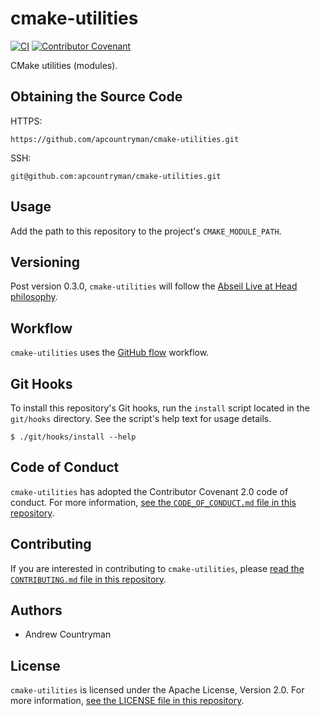 # cmake-utilities
[![CI](https://github.com/apcountryman/cmake-utilities/actions/workflows/ci.yml/badge.svg)](https://github.com/apcountryman/cmake-utilities/actions/workflows/ci.yml)
[![Contributor Covenant](https://img.shields.io/badge/Contributor%20Covenant-2.0-4baaaa.svg)](CODE_OF_CONDUCT.md)

CMake utilities (modules).

## Obtaining the Source Code
HTTPS:
```
https://github.com/apcountryman/cmake-utilities.git
```
SSH:
```
git@github.com:apcountryman/cmake-utilities.git
```

## Usage
Add the path to this repository to the project's `CMAKE_MODULE_PATH`.

## Versioning
Post version 0.3.0, `cmake-utilities` will follow the [Abseil Live at Head
philosophy](https://abseil.io/about/philosophy).

## Workflow
`cmake-utilities` uses the [GitHub flow](https://guides.github.com/introduction/flow/)
workflow.

## Git Hooks
To install this repository's Git hooks, run the `install` script located in the
`git/hooks` directory. See the script's help text for usage details.
```
$ ./git/hooks/install --help
```

## Code of Conduct
`cmake-utilities` has adopted the Contributor Covenant 2.0 code of conduct.
For more information, [see the `CODE_OF_CONDUCT.md` file in this
repository](CODE_OF_CONDUCT.md).

## Contributing
If you are interested in contributing to `cmake-utilities`, please [read the
`CONTRIBUTING.md` file in this repository](CONTRIBUTING.md).

## Authors
- Andrew Countryman

## License
`cmake-utilities` is licensed under the Apache License, Version 2.0. For more information,
[see the LICENSE file in this repository](LICENSE).
